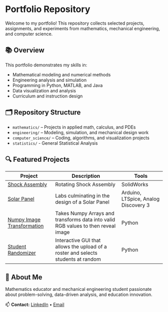 # Portfolio Repository

Welcome to my portfolio! This repository collects selected projects, assignments, and experiments from mathematics, mechanical engineering, and computer science.

## 📚 Overview
This portfolio demonstrates my skills in:
- Mathematical modeling and numerical methods
- Engineering analysis and simulation
- Programming in Python, MATLAB, and Java
- Data visualization and analysis
- Curriculum and instruction design
  
## 🗂️ Repository Structure
- `mathematics/` – Projects in applied math, calculus, and PDEs  
- `engineering/` – Modeling, simulation, and mechanical design work  
- `computer_science/` – Coding, algorithms, and visualization projects
- `statistics/` - General Statistical Analysis 

## 🔍 Featured Projects
| Project | Description | Tools |
|----------|--------------|-------|
| [Shock Assembly](Engineering/SolidWorks/FINAL_SHOCK_ASSEMBLY/FINAL_PROJECT_SAHIVLOPEZ.pdf) | Rotating Shock Assembly | SolidWorks |
| [Solar Panel](Engineering/Circuits/) | Labs culminating in the design of a Solar Panel | Arduino, LTSpice, Analog Discovery 3 |
| [Numpy Image Transformation](Computer%20Science/Python/Jupyter%20Projects/picture_phrase.ipynb) | Takes Numpy Arrays and transforms data into valid RGB values to then reveal image | Python|
| [Student Randomizer](Computer%20Science/Python/) | Interactive GUI that allows the upload of a roster and selects students at random | Python|

## 🧠 About Me
Mathematics educator and mechanical engineering student passionate about problem-solving, data-driven analysis, and education innovation.

📫 **Contact:** [LinkedIn](https://www.linkedin.com/in/sahiv-lopez-mech) • [Email](mailto:sahiv.lopez@yahoo.com)
